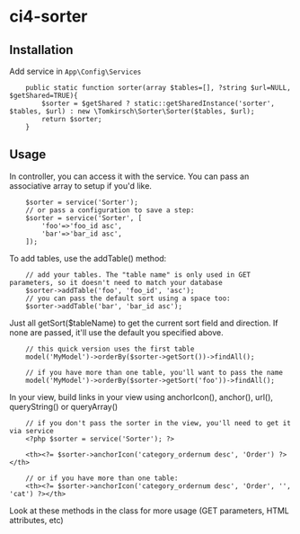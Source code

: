 # ci4-sorter

## Installation
Add service in `App\Config\Services`
```
	public static function sorter(array $tables=[], ?string $url=NULL, $getShared=TRUE){
		$sorter = $getShared ? static::getSharedInstance('sorter', $tables, $url) : new \Tomkirsch\Sorter\Sorter($tables, $url);
		return $sorter;
	}
```

## Usage
In controller, you can access it with the service. You can pass an associative array to setup if you'd like.
```
	$sorter = service('Sorter');
	// or pass a configuration to save a step:
	$sorter = service('Sorter', [
		'foo'=>'foo_id asc',
		'bar'=>'bar_id asc',
	]);
```
To add tables, use the addTable() method:
```
	// add your tables. The "table name" is only used in GET parameters, so it doesn't need to match your database
	$sorter->addTable('foo', 'foo_id', 'asc');
	// you can pass the default sort using a space too:
	$sorter->addTable('bar', 'bar_id asc');
```
Just all getSort($tableName) to get the current sort field and direction. If none are passed, it'll use the default you specified above.
```
	// this quick version uses the first table
	model('MyModel')->orderBy($sorter->getSort())->findAll();
	
	// if you have more than one table, you'll want to pass the name
	model('MyModel')->orderBy($sorter->getSort('foo'))->findAll();
```
In your view, build links in your view using anchorIcon(), anchor(), url(), queryString() or queryArray()
```
	// if you don't pass the sorter in the view, you'll need to get it via service
	<?php $sorter = service('Sorter'); ?>
	
	<th><?= $sorter->anchorIcon('category_ordernum desc', 'Order') ?></th>
	
	// or if you have more than one table:
	<th><?= $sorter->anchorIcon('category_ordernum desc', 'Order', '', 'cat') ?></th>
```
Look at these methods in the class for more usage (GET parameters, HTML attributes, etc)